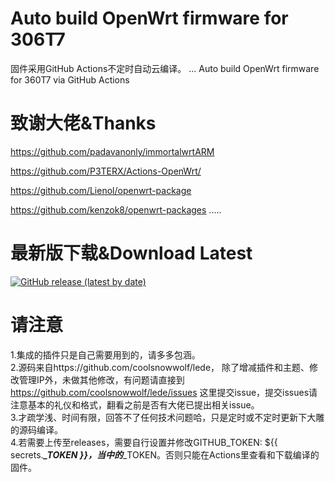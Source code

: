 # Auto build OpenWrt firmware for 306T7
固件采用GitHub Actions不定时自动云编译。  ...
Auto build OpenWrt firmware for 360T7 via GitHub Actions

# 致谢大佬&Thanks

https://github.com/padavanonly/immortalwrtARM

https://github.com/P3TERX/Actions-OpenWrt/

https://github.com/Lienol/openwrt-package

https://github.com/kenzok8/openwrt-packages
.....

# 最新版下载&Download Latest
[![GitHub release (latest by date)](https://img.shields.io/github/v/release/yspcn/ACRH17?style=for-the-badge&label=Download)](https://github.com/yspcn/ACRH17/releases/latest)


# 请注意
1.集成的插件只是自己需要用到的，请多多包涵。  
2.源码来自https://github.com/coolsnowwolf/lede， 除了增减插件和主题、修改管理IP外，未做其他修改，有问题请直接到 https://github.com/coolsnowwolf/lede/issues 这里提交issue，提交issues请注意基本的礼仪和格式，翻看之前是否有大佬已提出相关issue。  
3.才疏学浅、时间有限，回答不了任何技术问题哈，只是定时或不定时更新下大雕的源码编译。  
4.若需要上传至releases，需要自行设置并修改GITHUB_TOKEN: ${{ secrets.***_TOKEN }}，当中的***_TOKEN。否则只能在Actions里查看和下载编译的固件。  
